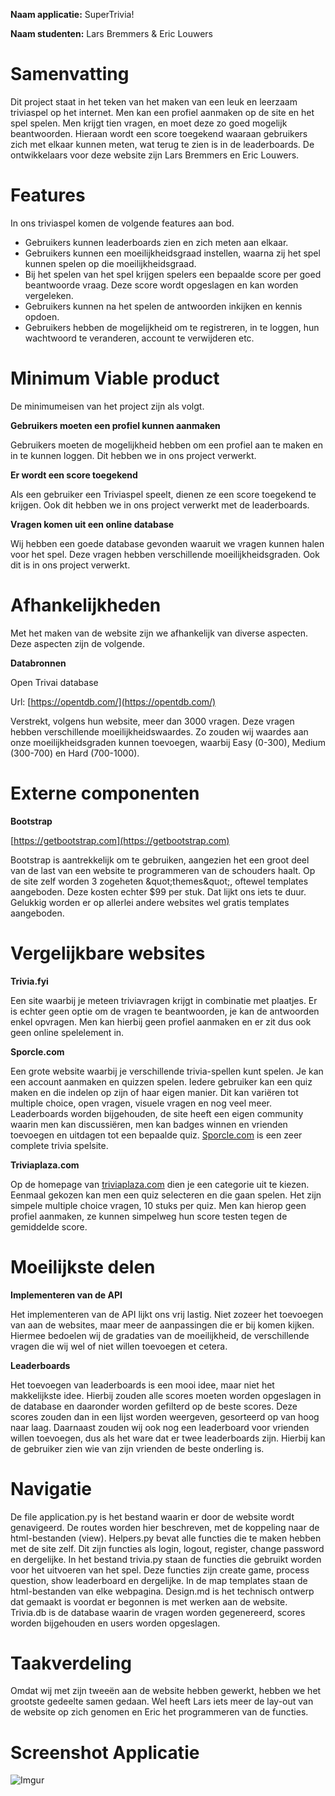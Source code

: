**Naam applicatie:** SuperTrivia!

**Naam studenten:** Lars Bremmers &amp; Eric Louwers

# Samenvatting

Dit project staat in het teken van het maken van een leuk en leerzaam triviaspel op het internet. Men kan een profiel aanmaken op de site en het spel spelen. Men krijgt tien vragen, en moet deze zo goed mogelijk beantwoorden. Hieraan wordt een score toegekend waaraan gebruikers zich met elkaar kunnen meten, wat terug te zien is in de leaderboards. De ontwikkelaars voor deze website zijn Lars Bremmers en Eric Louwers.

# Features

In ons triviaspel komen de volgende features aan bod.

- Gebruikers kunnen leaderboards zien en zich meten aan elkaar.
- Gebruikers kunnen een moeilijkheidsgraad instellen, waarna zij het spel kunnen spelen op die moeilijkheidsgraad.
- Bij het spelen van het spel krijgen spelers een bepaalde score per goed beantwoorde vraag. Deze score wordt opgeslagen en kan worden vergeleken.
- Gebruikers kunnen na het spelen de antwoorden inkijken en kennis opdoen.
- Gebruikers hebben de mogelijkheid om te registreren, in te loggen, hun wachtwoord te veranderen, account te verwijderen etc.

# Minimum Viable product

De minimumeisen van het project zijn als volgt.

**Gebruikers moeten een profiel kunnen aanmaken**

Gebruikers moeten de mogelijkheid hebben om een profiel aan te maken en in te kunnen loggen. Dit hebben we in ons project verwerkt.

**Er wordt een score toegekend**

Als een gebruiker een Triviaspel speelt, dienen ze een score toegekend te krijgen. Ook dit hebben we in ons project verwerkt met de leaderboards.

**Vragen komen uit een online database**

Wij hebben een goede database gevonden waaruit we vragen kunnen halen voor het spel. Deze vragen hebben verschillende moeilijkheidsgraden. Ook dit is in ons project verwerkt.

# Afhankelijkheden

Met het maken van de website zijn we afhankelijk van diverse aspecten. Deze aspecten zijn de volgende.

**Databronnen**

Open Trivai database

Url: [https://opentdb.com/](https://opentdb.com/)

Verstrekt, volgens hun website, meer dan 3000 vragen. Deze vragen hebben verschillende moeilijkheidswaardes. Zo zouden wij waardes aan onze moeilijkheidsgraden kunnen toevoegen, waarbij Easy (0-300), Medium (300-700) en Hard (700-1000).

# Externe componenten

**Bootstrap**

[https://getbootstrap.com](https://getbootstrap.com)

Bootstrap is aantrekkelijk om te gebruiken, aangezien het een groot deel van de last van een website te programmeren van de schouders haalt. Op de site zelf worden 3 zogeheten &amp;quot;themes&amp;quot;, oftewel templates aangeboden. Deze kosten echter $99 per stuk. Dat lijkt ons iets te duur. Gelukkig worden er op allerlei andere websites wel gratis templates aangeboden.

# Vergelijkbare websites

**Trivia.fyi**

Een site waarbij je meteen triviavragen krijgt in combinatie met plaatjes. Er is echter geen optie om de vragen te beantwoorden, je kan de antwoorden enkel opvragen. Men kan hierbij geen profiel aanmaken en er zit dus ook geen online spelelement in.

**Sporcle.com**

Een grote website waarbij je verschillende trivia-spellen kunt spelen. Je kan een account aanmaken en quizzen spelen. Iedere gebruiker kan een quiz maken en die indelen op zijn of haar eigen manier. Dit kan variëren tot multiple choice, open vragen, visuele vragen en nog veel meer. Leaderboards worden bijgehouden, de site heeft een eigen community waarin men kan discussiëren, men kan badges winnen en vrienden toevoegen en uitdagen tot een bepaalde quiz. [Sporcle.com](http://Sporcle.com) is een zeer complete trivia spelsite.

**Triviaplaza.com**

Op de homepage van [triviaplaza.com](http://triviaplaza.com) dien je een categorie uit te kiezen. Eenmaal gekozen kan men een quiz selecteren en die gaan spelen. Het zijn simpele multiple choice vragen, 10 stuks per quiz. Men kan hierop geen profiel aanmaken, ze kunnen simpelweg hun score testen tegen de gemiddelde score.

# Moeilijkste delen

**Implementeren van de API**

Het implementeren van de API lijkt ons vrij lastig. Niet zozeer het toevoegen van aan de websites, maar meer de aanpassingen die er bij komen kijken. Hiermee bedoelen wij de gradaties van de moeilijkheid, de verschillende vragen die wij wel of niet willen toevoegen et cetera.

**Leaderboards**

Het toevoegen van leaderboards is een mooi idee, maar niet het makkelijkste idee. Hierbij zouden alle scores moeten worden opgeslagen in de database en daaronder worden gefilterd op de beste scores. Deze scores zouden dan in een lijst worden weergeven, gesorteerd op van hoog naar laag. Daarnaast zouden wij ook nog een leaderboard voor vrienden willen toevoegen, dus als het ware dat er twee leaderboards zijn. Hierbij kan de gebruiker zien wie van zijn vrienden de beste onderling is.

# Navigatie

De file application.py is het bestand waarin er door de website wordt genavigeerd. De routes worden hier beschreven, met de koppeling naar de html-bestanden (view). Helpers.py bevat alle functies die te maken hebben met de site zelf. Dit zijn functies als login, logout, register, change password en dergelijke. In het bestand trivia.py staan de functies die gebruikt worden voor het uitvoeren van het spel. Deze functies zijn create game, process question, show leaderboard en dergelijke. In de map templates staan de html-bestanden van elke webpagina. Design.md is het technisch ontwerp dat gemaakt is voordat er begonnen is met werken aan de website. Trivia.db is de database waarin de vragen worden gegenereerd, scores worden bijgehouden en users worden opgeslagen.

# Taakverdeling

Omdat wij met zijn tweeën aan de website hebben gewerkt, hebben we het grootste gedeelte samen gedaan. Wel heeft Lars iets meer de lay-out van de website op zich genomen en Eric het programmeren van de functies.

# Screenshot Applicatie

![Imgur](https://i.imgur.com/jCZj67s.png)